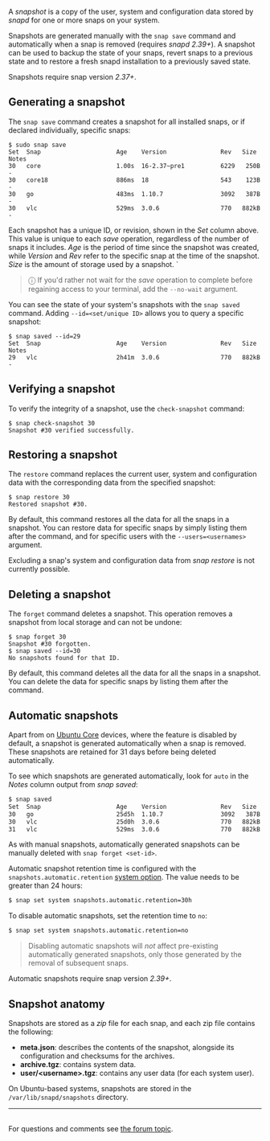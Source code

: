 A *snapshot* is a copy of the user, system and configuration data stored by *snapd* for one or more snaps on your system.

Snapshots are generated manually with the `snap save` command and automatically when a snap is removed (requires _snapd 2.39+_). A snapshot can be used to backup the state of your snaps, revert snaps to a previous state and to restore a fresh snapd installation to a previously saved state.

Snapshots require snap version _2.37+_. 

## Generating a snapshot

The `snap save` command creates a snapshot for all installed snaps, or if declared individually, specific snaps:

```
$ sudo snap save
Set  Snap                     Age    Version               Rev   Size   Notes
30   core                     1.00s  16-2.37~pre1          6229   250B  -
30   core18                   886ms  18                    543    123B  -
30   go                       483ms  1.10.7                3092   387B  -
30   vlc                      529ms  3.0.6                 770   882kB  -
```

Each snapshot has a unique ID, or revision, shown in the *Set* column above. This value is unique to each *save* operation, regardless of the number of snaps it includes. *Age* is the period of time since the snapshot was created, while *Version* and *Rev* refer to the specific snap at the time of the snapshot. *Size* is the amount of storage used by a snapshot. 
`
> ⓘ  If you'd rather not wait for the *save* operation to complete before regaining access to your terminal, add the `--no-wait` argument.

You can see the state of your system's snapshots with the `snap saved` command. Adding `--id=<set/unique ID>` allows you to query a specific snapshot:

```
$ snap saved --id=29
Set  Snap                     Age    Version               Rev   Size   Notes
29   vlc                      2h41m  3.0.6                 770   882kB  -
```

## Verifying a snapshot

To verify the integrity of a snapshot, use the `check-snapshot` command:

```
$ snap check-snapshot 30
Snapshot #30 verified successfully.
```

## Restoring a snapshot

The `restore` command replaces the current user, system and configuration data with the corresponding data from the specified snapshot:

```
$ snap restore 30
Restored snapshot #30.
```

By default, this command restores all the data for all the snaps in a snapshot. You can restore data for specific snaps by simply listing them after the command, and for specific users with the `--users=<usernames>` argument.

Excluding a snap's system and configuration data from *snap restore* is not currently possible. 

## Deleting a snapshot

The `forget` command deletes a snapshot. This operation removes a snapshot from local storage and can not be undone:

```
$ snap forget 30
Snapshot #30 forgotten.
$ snap saved --id=30
No snapshots found for that ID.
```

By default, this command deletes all the data for all the snaps in a snapshot. You can delete the data for specific snaps by listing them after the command.

<h2 id=`heading--automatic-snapshots`>Automatic snapshots</h2>

Apart from on [Ubuntu Core](https://www.ubuntu.com/core) devices, where the feature is disabled by default, a snapshot is generated automatically when a snap is removed. These snapshots are retained for 31 days before being deleted automatically.

To see which snapshots are generated automatically,  look for `auto` in the *Notes* column output from *snap saved*:

```bash
$ snap saved
Set  Snap                     Age    Version               Rev   Size   Notes
30   go                       25d5h  1.10.7                3092   387B  -
30   vlc                      25d0h  3.0.6                 770   882kB  -
31   vlc                      529ms  3.0.6                 770   882kB  auto
```

As with manual snapshots, automatically generated snapshots can be manually deleted with `snap forget <set-id>`.

Automatic snapshot retention time is configured with the `snapshots.automatic.retention` [system option](system-options.md). The value needs to be greater than 24 hours:

```bash
$ snap set system snapshots.automatic.retention=30h
```

To disable automatic snapshots, set the retention time to `no`:

```bash
$ snap set system snapshots.automatic.retention=no
```

> Disabling automatic snapshots will *not* affect pre-existing automatically generated snapshots, only those generated by the removal of subsequent snaps.

Automatic snapshots require snap version _2.39+_. 

## Snapshot anatomy

Snapshots are stored as a *zip* file for each snap, and each zip file contains the following:
- **meta.json**: describes the contents of the snapshot, alongside its configuration and checksums for the archives.
- **archive.tgz**: contains system data.
- **user/\<username>.tgz**: contains any user data (for each system user).

On Ubuntu-based systems, snapshots are stored in the `/var/lib/snapd/snapshots` directory.<br><hr><br><div class='footer'>For questions and comments see <a href='https://forum.snapcraft.io/t/snapshots/9468'>the forum topic</a>.